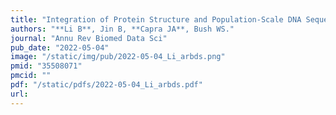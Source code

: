 ```yaml
---
title: "Integration of Protein Structure and Population-Scale DNA Sequence Data for Disease Gene Discovery and Variant Interpretation"
authors: "**Li B**, Jin B, **Capra JA**, Bush WS."
journal: "Annu Rev Biomed Data Sci"
pub_date: "2022-05-04"
image: "/static/img/pub/2022-05-04_Li_arbds.png"
pmid: "35508071"
pmcid: ""
pdf: "/static/pdfs/2022-05-04_Li_arbds.pdf"
url: 
---
```

